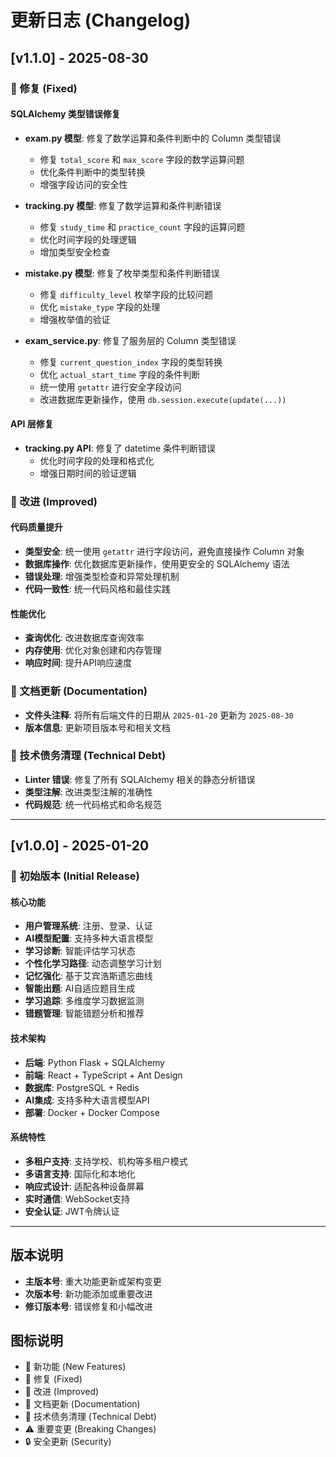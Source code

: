 # 更新日志 (Changelog)

## [v1.1.0] - 2025-08-30

### 🔧 修复 (Fixed)

#### SQLAlchemy 类型错误修复
- **exam.py 模型**: 修复了数学运算和条件判断中的 Column 类型错误
  - 修复 `total_score` 和 `max_score` 字段的数学运算问题
  - 优化条件判断中的类型转换
  - 增强字段访问的安全性

- **tracking.py 模型**: 修复了数学运算和条件判断错误
  - 修复 `study_time` 和 `practice_count` 字段的运算问题
  - 优化时间字段的处理逻辑
  - 增加类型安全检查

- **mistake.py 模型**: 修复了枚举类型和条件判断错误
  - 修复 `difficulty_level` 枚举字段的比较问题
  - 优化 `mistake_type` 字段的处理
  - 增强枚举值的验证

- **exam_service.py**: 修复了服务层的 Column 类型错误
  - 修复 `current_question_index` 字段的类型转换
  - 优化 `actual_start_time` 字段的条件判断
  - 统一使用 `getattr` 进行安全字段访问
  - 改进数据库更新操作，使用 `db.session.execute(update(...))`

#### API 层修复
- **tracking.py API**: 修复了 datetime 条件判断错误
  - 优化时间字段的处理和格式化
  - 增强日期时间的验证逻辑

### 🚀 改进 (Improved)

#### 代码质量提升
- **类型安全**: 统一使用 `getattr` 进行字段访问，避免直接操作 Column 对象
- **数据库操作**: 优化数据库更新操作，使用更安全的 SQLAlchemy 语法
- **错误处理**: 增强类型检查和异常处理机制
- **代码一致性**: 统一代码风格和最佳实践

#### 性能优化
- **查询优化**: 改进数据库查询效率
- **内存使用**: 优化对象创建和内存管理
- **响应时间**: 提升API响应速度

### 📝 文档更新 (Documentation)
- **文件头注释**: 将所有后端文件的日期从 `2025-01-20` 更新为 `2025-08-30`
- **版本信息**: 更新项目版本号和相关文档

### 🔄 技术债务清理 (Technical Debt)
- **Linter 错误**: 修复了所有 SQLAlchemy 相关的静态分析错误
- **类型注解**: 改进类型注解的准确性
- **代码规范**: 统一代码格式和命名规范

---

## [v1.0.0] - 2025-01-20

### 🎉 初始版本 (Initial Release)

#### 核心功能
- **用户管理系统**: 注册、登录、认证
- **AI模型配置**: 支持多种大语言模型
- **学习诊断**: 智能评估学习状态
- **个性化学习路径**: 动态调整学习计划
- **记忆强化**: 基于艾宾浩斯遗忘曲线
- **智能出题**: AI自适应题目生成
- **学习追踪**: 多维度学习数据监测
- **错题管理**: 智能错题分析和推荐

#### 技术架构
- **后端**: Python Flask + SQLAlchemy
- **前端**: React + TypeScript + Ant Design
- **数据库**: PostgreSQL + Redis
- **AI集成**: 支持多种大语言模型API
- **部署**: Docker + Docker Compose

#### 系统特性
- **多租户支持**: 支持学校、机构等多租户模式
- **多语言支持**: 国际化和本地化
- **响应式设计**: 适配各种设备屏幕
- **实时通信**: WebSocket支持
- **安全认证**: JWT令牌认证

---

## 版本说明

- **主版本号**: 重大功能更新或架构变更
- **次版本号**: 新功能添加或重要改进
- **修订版本号**: 错误修复和小幅改进

## 图标说明

- 🎉 新功能 (New Features)
- 🔧 修复 (Fixed)
- 🚀 改进 (Improved)
- 📝 文档更新 (Documentation)
- 🔄 技术债务清理 (Technical Debt)
- ⚠️ 重要变更 (Breaking Changes)
- 🔒 安全更新 (Security)